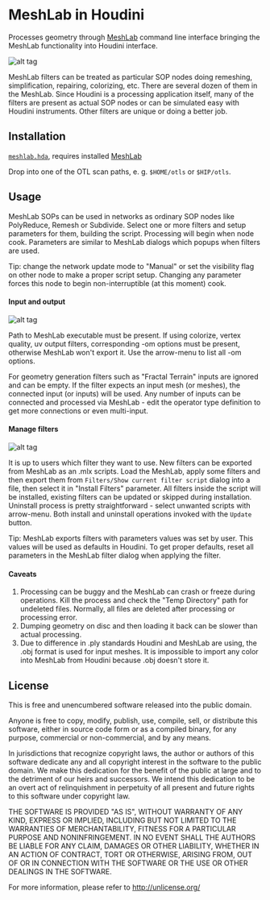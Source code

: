 # MeshLab in Houdini

Processes geometry through [MeshLab](http://meshlab.sourceforge.net/) command line interface bringing the MeshLab functionality into Houdini interface.

![alt tag](http://i.imgur.com/GgRZ6Fo.png)

MeshLab filters can be treated as particular SOP nodes doing remeshing, simplification, repairing, colorizing, etc. There are several dozen of them in the MeshLab. Since Houdini is a processing application itself, many of the filters are present as actual SOP nodes or can be simulated easy with Houdini instruments. Other filters are unique or doing a better job.

## Installation
[`meshlab.hda`](https://github.com/teared/meshlab-in-houdini/raw/master/otls/meshlab.hda), requires installed  [MeshLab](http://meshlab.sourceforge.net/)

Drop into one of the OTL scan paths, e. g. `$HOME/otls` or `$HIP/otls`.

## Usage
MeshLab SOPs can be used in networks as ordinary SOP nodes like PolyReduce, Remesh or Subdivide. Select one or more filters and setup parameters for them, building the script. Processing will begin when node cook. Parameters are similar to MeshLab dialogs which popups when filters are used.

Tip: change the network update mode to "Manual" or set the visibility flag on other node to make a proper script setup. Changing any parameter forces this node to begin non-interruptible (at this moment) cook.

#### Input and output
![alt tag](http://i.imgur.com/uD7Cs1b.png)

Path to MeshLab executable must be present. If using colorize, vertex quality, uv output filters, corresponding -om options must be present, otherwise MeshLab won't export it. Use the arrow-menu to list all -om options.

For geometry generation filters such as "Fractal Terrain" inputs are ignored and can be empty. If the filter expects an input mesh (or meshes), the connected input (or inputs) will be used. Any number of inputs can be connected and processed via MeshLab - edit the operator type definition to get more connections or even multi-input.

#### Manage filters
![alt tag](http://i.imgur.com/01DuNRo.png)

It is up to users which filter they want to use. New filters can be exported from MeshLab as an .mlx scripts. Load the MeshLab, apply some filters and then export them from `Filters/Show current filter script` dialog into a file, then select it in "Install Filters" parameter. All filters inside the script will be installed, existing filters can be updated or skipped during installation. Uninstall process is pretty straightforward - select unwanted scripts with arrow-menu. Both install and uninstall operations invoked with the `Update` button.

Tip: MeshLab exports filters with parameters values was set by user. This values will be used as defaults in Houdini. To get proper defaults, reset all parameters in the MeshLab filter dialog when applying the filter.

#### Caveats
1. Processing can be buggy and the MeshLab can crash or freeze during operations. Kill the process and check the "Temp Directory" path for undeleted files. Normally, all files are deleted after processing or processing error.
2. Dumping geometry on disc and then loading it back can be slower than actual processing.
3. Due to difference in .ply standards Houdini and MeshLab are using, the .obj format is used for input meshes. It is impossible to import any color into MeshLab from Houdini because .obj doesn't store it.

## License
This is free and unencumbered software released into the public domain.

Anyone is free to copy, modify, publish, use, compile, sell, or
distribute this software, either in source code form or as a compiled
binary, for any purpose, commercial or non-commercial, and by any
means.

In jurisdictions that recognize copyright laws, the author or authors
of this software dedicate any and all copyright interest in the
software to the public domain. We make this dedication for the benefit
of the public at large and to the detriment of our heirs and
successors. We intend this dedication to be an overt act of
relinquishment in perpetuity of all present and future rights to this
software under copyright law.

THE SOFTWARE IS PROVIDED "AS IS", WITHOUT WARRANTY OF ANY KIND,
EXPRESS OR IMPLIED, INCLUDING BUT NOT LIMITED TO THE WARRANTIES OF
MERCHANTABILITY, FITNESS FOR A PARTICULAR PURPOSE AND NONINFRINGEMENT.
IN NO EVENT SHALL THE AUTHORS BE LIABLE FOR ANY CLAIM, DAMAGES OR
OTHER LIABILITY, WHETHER IN AN ACTION OF CONTRACT, TORT OR OTHERWISE,
ARISING FROM, OUT OF OR IN CONNECTION WITH THE SOFTWARE OR THE USE OR
OTHER DEALINGS IN THE SOFTWARE.

For more information, please refer to <http://unlicense.org/>

